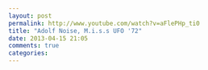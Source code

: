 ```yaml
---
layout: post
permalink: http://www.youtube.com/watch?v=aFlePHp_ti0
title: "Adolf Noise, M.i.s.s UFO '72"
date: 2013-04-15 21:05
comments: true
categories: 
---
```

